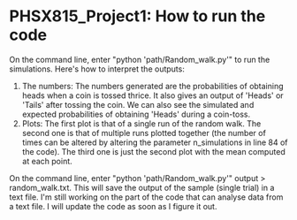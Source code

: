 # PHSX815_Project1: How to run the code
On the command line, enter "python 'path/Random_walk.py'" to run the simulations.
Here's how to interpret the outputs:
1. The numbers: The numbers generated are the probabilities of obtaining heads when a coin is tossed thrice. It also gives an output of 'Heads' or 'Tails' after tossing the coin. We can also see the simulated and expected probabilities of obtaining 'Heads' during a coin-toss.
2. Plots: The first plot is that of a single run of the random walk. The second one is that of multiple runs plotted together (the number of times can be altered by altering the parameter n_simulations in line 84 of the code). The third one is just the second plot with the mean computed at each point.

On the command line, enter "python 'path/Random_walk.py'" output > random_walk.txt. This will save the output of the sample (single trial) in a text file.
I'm still working on the part of the code that can analyse data from a text file. I will update the code as soon as I figure it out.
